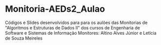 # Monitoria-AEDs2_Aulao
Códigos e Slides desenvolvidos para para os aulões das Monitorias de "Algoritmos e Estruturas de Dados II" dos cursos de Engenharia de Software e Sistemas de Informação
Monitores: Altino Alves Júnior e Letícia de Souza Meireles
